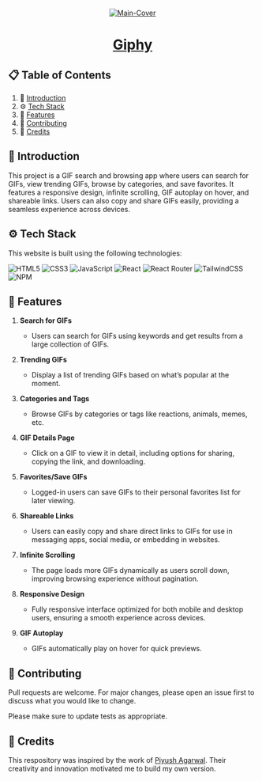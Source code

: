 <div align="center">
  <br />
   <a href="https://giphy-getarpit.netlify.app/" target="_blank"><img src="https://i.ibb.co/0yWkP19/1.png" alt="Main-Cover" border="0"></a>
  <br />

# [Giphy ](https://giphy-getarpit.netlify.app/)

</div>

## 📋 <a name="table">Table of Contents</a>

1. 🤖 [Introduction](#introduction)
2. ⚙️ [Tech Stack](#techstack)
3. 🔋 [Features](#features)
4. 🚀 [Contributing](#contribute)
5. 🫡 [Credits](#credits)

## <a name="introduction">🤖 Introduction</a>

This project is a GIF search and browsing app where users can search for GIFs, view trending GIFs, browse by categories, and save favorites. It features a responsive design, infinite scrolling, GIF autoplay on hover, and shareable links. Users can also copy and share GIFs easily, providing a seamless experience across devices.

## <a name="techstack">⚙️ Tech Stack</a>

This website is built using the following technologies:

![HTML5](https://img.shields.io/badge/html5-%23E34F26.svg?style=for-the-badge&logo=html5&logoColor=white)
![CSS3](https://img.shields.io/badge/css3-%231572B6.svg?style=for-the-badge&logo=css3&logoColor=white)
![JavaScript](https://img.shields.io/badge/javascript-%23323330.svg?style=for-the-badge&logo=javascript&logoColor=%23F7DF1E)
![React](https://img.shields.io/badge/react-%2320232a.svg?style=for-the-badge&logo=react&logoColor=%2361DAFB)
![React Router](https://img.shields.io/badge/React_Router-CA4245?style=for-the-badge&logo=react-router&logoColor=white)
![TailwindCSS](https://img.shields.io/badge/tailwindcss-%2338B2AC.svg?style=for-the-badge&logo=tailwind-css&logoColor=white)
![NPM](https://img.shields.io/badge/NPM-%23CB3837.svg?style=for-the-badge&logo=npm&logoColor=white)

## <a name="features">🔋 Features</a>

1. **Search for GIFs**
   - Users can search for GIFs using keywords and get results from a large collection of GIFs.

2. **Trending GIFs**
   - Display a list of trending GIFs based on what’s popular at the moment.

3. **Categories and Tags**
   - Browse GIFs by categories or tags like reactions, animals, memes, etc.

4. **GIF Details Page**
   - Click on a GIF to view it in detail, including options for sharing, copying the link, and downloading.

5. **Favorites/Save GIFs**
   - Logged-in users can save GIFs to their personal favorites list for later viewing.

6. **Shareable Links**
   - Users can easily copy and share direct links to GIFs for use in messaging apps, social media, or embedding in websites.

7. **Infinite Scrolling**
   - The page loads more GIFs dynamically as users scroll down, improving browsing experience without pagination.

8. **Responsive Design**
    - Fully responsive interface optimized for both mobile and desktop users, ensuring a smooth experience across devices.

9. **GIF Autoplay**
    - GIFs automatically play on hover for quick previews.

## <a name="contribute"> 🚀 Contributing</a>

Pull requests are welcome. For major changes, please open an issue first
to discuss what you would like to change.

Please make sure to update tests as appropriate.

## 🫡 Credits

This respository was inspired by the work of [Piyush Agarwal](https://github.com/piyush-eon). Their creativity and innovation motivated me to build my own version.
